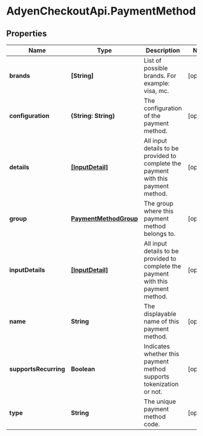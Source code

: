 # AdyenCheckoutApi.PaymentMethod

## Properties

Name | Type | Description | Notes
------------ | ------------- | ------------- | -------------
**brands** | **[String]** | List of possible brands. For example: visa, mc. | [optional] 
**configuration** | **{String: String}** | The configuration of the payment method. | [optional] 
**details** | [**[InputDetail]**](InputDetail.md) | All input details to be provided to complete the payment with this payment method. | [optional] 
**group** | [**PaymentMethodGroup**](PaymentMethodGroup.md) | The group where this payment method belongs to. | [optional] 
**inputDetails** | [**[InputDetail]**](InputDetail.md) | All input details to be provided to complete the payment with this payment method. | [optional] 
**name** | **String** | The displayable name of this payment method. | [optional] 
**supportsRecurring** | **Boolean** | Indicates whether this payment method supports tokenization or not. | [optional] 
**type** | **String** | The unique payment method code. | [optional] 


